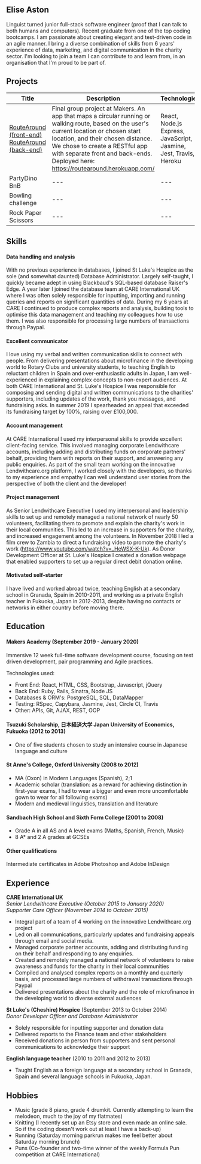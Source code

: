 ## Elise Aston

Linguist turned junior full-stack software engineer (proof that I can talk to both humans and computers). Recent graduate from one of the top coding bootcamps. I am passionate about creating elegant and test-driven code in an agile manner. I bring a diverse combination of skills from 6 years' experience of data, marketing, and digital communication in the charity sector. I'm looking to join a team I can contribute to and learn from, in an organisation that I'm proud to be part of.

## Projects

| Title | Description | Technologies |
| --- | --- | --- |
| [RouteAround (front-end)](https://github.com/eliseaston/Route_Around_Front-end) [RouteAround (back-end)](https://github.com/eliseaston/Route_Around) | Final group project at Makers. An app that maps a circular running or walking route, based on the user's current location or chosen start location, and their chosen distance. We chose to create a RESTful app with separate front and back-ends. Deployed here: https://routearound.herokuapp.com/ | React, Node.js Express, JavaScript, Jasmine, Jest, Travis, Heroku |
| PartyDino BnB | --- | --- |
| Bowling challenge | --- | --- |
| Rock Paper Scissors | --- | --- |

## Skills

#### Data handling and analysis

With no previous experience in databases, I joined St Luke's Hospice as the sole (and somewhat daunted) Database Administrator. Largely self-taught, I quickly became adept in using Blackbaud's SQL-based database Raiser's Edge. A year later I joined the database team at CARE International UK where I was often solely responsible for inputting, importing and running queries and reports on significant quantities of data. During my 6 years at CARE I continued to produce complex reports and analysis, building tools to optimise this data management and teaching my colleagues how to use them. I was also responsible for processing large numbers of transactions through Paypal.

#### Excellent communicator

I love using my verbal and written communication skills to connect with people. From delivering presentations about microfinance in the developing world to Rotary Clubs and university students, to teaching English to reluctant children in Spain and over-enthusiastic adults in Japan, I am well-experienced in explaining complex concepts to non-expert audiences. At both CARE International and St. Luke's Hospice I was responsible for composing and sending digital and written communications to the charities' supporters, including updates of the work, thank you messages, and fundraising asks. In summer 2019 I spearheaded an appeal that exceeded its fundraising target by 100%, raising over £100,000.

#### Account management

At CARE International I used my interpersonal skills to provide excellent client-facing service. This involved managing corporate Lendwithcare accounts, including adding and distributing funds on corporate partners' behalf, providing them with reports on their support, and answering any public enquiries. As part of the small team working on the innovative Lendwithcare.org platform, I worked closely with the developers, so thanks to my experience and empathy I can well understand user stories from the perspective of both the client and the developer!

#### Project management

As Senior Lendwithcare Executive I used my interpersonal and leadership skills to set up and remotely managed a national network of nearly 50 volunteers, facilitating them to promote and explain the charity's work in their local communities. This led to an increase in supporters for the charity, and increased engagement among the volunteers. In November 2018 I led a film crew to Zambia to direct a fundraising video to promote the charity's work (https://www.youtube.com/watch?v=_HeWSX-K-Uk). As Donor Development Officer at St. Luke's Hospice I created a donation webpage that enabled supporters to set up a regular direct debit donation online.

#### Motivated self-starter

I have lived and worked abroad twice, teaching English at a secondary school in Granada, Spain in 2010-2011, and working as a private English teacher in Fukuoka, Japan in 2012-2013, despite having no contacts or networks in either country before moving there.

## Education

#### Makers Academy (September 2019 - January 2020)

Immersive 12 week full-time software development course, focusing on test driven development, pair programming and Agile practices.

Technologies used:
* Front End: React, HTML, CSS, Bootstrap, Javascript, jQuery
* Back End: Ruby, Rails, Sinatra, Node JS
* Databases & ORM's: PostgreSQL, SQL, DataMapper
* Testing: RSpec, Capybara, Jasmine, Jest, Circle CI, Travis
* Other: APIs, Git, AJAX, REST, OOP


#### Tsuzuki Scholarship, 日本経済大学 Japan University of Economics, Fukuoka (2012 to 2013)

- One of five students chosen to study an intensive course in Japanese language and culture


#### St Anne's College, Oxford University (2008 to 2012)

- MA (Oxon) in Modern Languages (Spanish), 2;1
- Academic scholar (translation: as a reward for achieving distinction in first-year exams, I had to wear a bigger and even more uncomfortable gown to wear for all following exams)
- Modern and medieval linguistics, translation and literature


#### Sandbach High School and Sixth Form College (2001 to 2008)

- Grade A in all AS and A level exams (Maths, Spanish, French, Music)
- 8 A* and 2 A grades at GCSEs

#### Other qualifications

Intermediate certificates in Adobe Photoshop and Adobe InDesign

## Experience

**CARE International UK**   
*Senior Lendwithcare Executive (October 2015 to January 2020)* <br>
*Supporter Care Officer (November 2014 to October 2015)*
- Integral part of a team of 4 working on the innovative Lendwithcare.org project
- Led on all communications, particularly updates and fundraising appeals through email and social media.
- Managed corporate partner accounts, adding and distributing funding on their behalf and responding to any enquiries.
- Created and remotely managed a national network of volunteers to raise awareness and funds for the charity in their local communities
- Compiled and analysed complex reports on a monthly and quarterly basis, and processed large numbers of withdrawal transactions through Paypal
- Delivered presentations about the charity and the role of microfinance in the developing world to diverse external audiences

**St Luke's (Cheshire) Hospice** (September 2013 to October 2014)    
*Donor Developer Officer and Database Administrator*  
- Solely responsible for inputting supporter and donation data
- Delivered reports to the Finance team and other stakeholders
- Received donations in person from supporters and sent personal communications to acknowledge their support

**English language teacher** (2010 to 2011 and 2012 to 2013)
- Taught English as a foreign language at a secondary school in Granada, Spain and several language schools in Fukuoka, Japan.

## Hobbies

- Music (grade 8 piano, grade 4 drumkit. Currently attempting to learn the melodeon, much to the joy of my flatmates)
- Knitting (I recently set up an Etsy store and even made an online sale. So if the coding doesn't work out at least I have a back-up)
- Running (Saturday morning parkrun makes me feel better about Saturday morning brunch)
- Puns (Co-founder and two-time winner of the weekly Formula Pun competition at CARE International)
